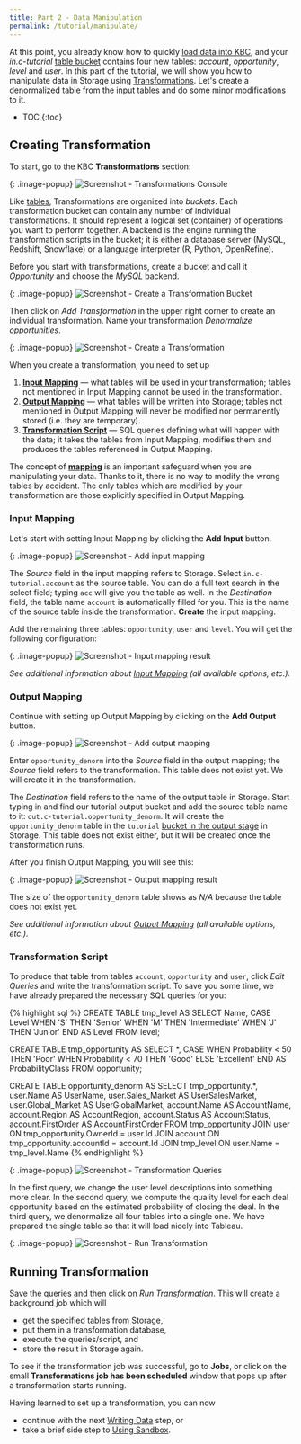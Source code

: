 ```yaml
---
title: Part 2 - Data Manipulation
permalink: /tutorial/manipulate/
---
```


At this point, you already know how to quickly [load data into KBC](/tutorial/load/),
and your *in.c-tutorial* [table bucket](/storage/tables/) contains four new tables: 
*account*, *opportunity*, *level* and *user*. 
In this part of the tutorial, we will show you how to manipulate data in Storage using [Transformations](/manipulation/transformations/). 
Let's create a denormalized table from the input tables and do some minor modifications to it.

* TOC
{:toc}

## Creating Transformation
To start, go to the KBC **Transformations** section:

{: .image-popup}
![Screenshot - Transformations Console](/tutorial/manipulate/transformations-intro.png)

Like [tables](/storage/tables/), Transformations are organized into *buckets*. 
Each transformation bucket can contain any number of individual transformations. 
It should represent a logical set (container) of operations you want to perform together. 
A backend is the engine running the transformation scripts in the bucket;
 it is either a database server (MySQL, Redshift, Snowflake) or a language interpreter (R, Python, OpenRefine).

Before you start with transformations, create a bucket and call it *Opportunity* and choose the *MySQL* backend. 
 

{: .image-popup}
![Screenshot - Create a Transformation Bucket](/tutorial/manipulate/transformations-create-bucket.png)

Then click on *Add Transformation* in the upper right corner to create an individual transformation. 
Name your transformation *Denormalize opportunities*.

{: .image-popup}
![Screenshot - Create a Transformation](/tutorial/manipulate/transformations-create.png)

When you create a transformation, you need to set up 

1. [**Input Mapping**](/manipulation/transformations/mappings/#input-mapping) — what tables will be used in your transformation; 
tables not mentioned in Input Mapping cannot be used in the transformation. 
2. [**Output Mapping**](/manipulation/transformations/#output-mapping) — what tables will be written into Storage; 
tables not mentioned in Output Mapping will never be modified nor permanently stored (i.e. they are temporary). 
3. [**Transformation Script**](/tutorial/manipulate/#transformation-script) — SQL queries defining 
what will happen with the data; it takes the tables from Input Mapping, modifies them 
and produces the tables referenced in Output Mapping.

The concept of [**mapping**](/manipulation/transformations/mappings) is an important safeguard 
when you are manipulating your data. 
Thanks to it, there is no way to modify the wrong tables by accident. 
The only tables which are modified by your transformation are those explicitly specified in Output Mapping.  

### Input Mapping
Let's start with setting Input Mapping by clicking the **Add Input** button.

{: .image-popup}
![Screenshot - Add input mapping](/tutorial/manipulate/transformation-input.png)

The *Source* field in the input mapping refers to Storage. Select `in.c-tutorial.account` as the source table. 
You can do a full text search in the select field; typing `acc` will give you the table as well. 
In the *Destination* field, the table name `account` is automatically filled for you. 
This is the name of the source table inside the transformation. **Create** the input mapping.

Add the remaining three tables: `opportunity`, `user` and `level`. You will get the following configuration:

{: .image-popup}
![Screenshot - Input mapping result](/tutorial/manipulate/transformation-input-end.png)

*See additional information about [Input Mapping](/manipulation/transformations/mappings/#input-mapping) 
(all available options, etc.).*

### Output Mapping
Continue with setting up Output Mapping by clicking on the **Add Output** button.

{: .image-popup}
![Screenshot - Add output mapping](/tutorial/manipulate/transformation-output.png)

Enter `opportunity_denorm` into the *Source* field in the output mapping; 
the *Source* field refers to the transformation. This table does not exist yet. 
We will create it in the transformation.

The *Destination* field refers to the name of the output table in Storage.
Start typing in and find our tutorial output bucket and 
add the source table name to it: `out.c-tutorial.opportunity_denorm`.
It will create the `opportunity_denorm` table in the `tutorial` [bucket in the output stage](/storage/tables/)
in Storage. This table does not exist either, but it will be created once the transformation runs. 

After you finish Output Mapping, you will see this:

{: .image-popup}
![Screenshot - Output mapping result](/tutorial/manipulate/transformation-output-end.png)

The size of the `opportunity_denorm` table shows as *N/A* because the table does not exist yet.

*See additional information about [Output Mapping](/manipulation/transformations/mappings/#output-mapping) 
(all available options, etc.).*

### Transformation Script
To produce that table from tables `account`, `opportunity` and `user`, click *Edit Queries* and write the transformation script. 
To save you some time, we have already prepared the necessary SQL queries for you:

{% highlight sql %}
CREATE TABLE tmp_level AS 
    SELECT Name, CASE Level 
        WHEN 'S' THEN 'Senior'
        WHEN 'M' THEN 'Intermediate'
        WHEN 'J' THEN 'Junior' END AS Level
    FROM level;

CREATE TABLE tmp_opportunity AS 
    SELECT *, CASE 
        WHEN Probability < 50 THEN 'Poor'
        WHEN Probability < 70 THEN 'Good'
        ELSE 'Excellent' END AS ProbabilityClass
    FROM opportunity;

CREATE TABLE opportunity_denorm AS 
    SELECT tmp_opportunity.*, 
        user.Name AS UserName, user.Sales_Market AS UserSalesMarket, 
        user.Global_Market AS UserGlobalMarket,
        account.Name AS AccountName, account.Region AS AccountRegion, 
        account.Status AS AccountStatus, account.FirstOrder AS AccountFirstOrder
    FROM tmp_opportunity 
        JOIN user ON tmp_opportunity.OwnerId = user.Id
        JOIN account ON tmp_opportunity.accountId = account.Id
        JOIN tmp_level ON user.Name = tmp_level.Name
{% endhighlight %}

{: .image-popup}
![Screenshot - Transformation Queries](/tutorial/manipulate/transformation-queries.png)

In the first query, we change the user level descriptions into something more clear. 
In the second query, we compute the quality level for each deal opportunity based on the estimated probability 
of closing the deal. 
In the third query, we denormalize all four tables into a single one. 
We have prepared the single table so that it will load nicely into Tableau.

{: .image-popup}
![Screenshot - Run Transformation](/tutorial/manipulate/transformations-intro-3.png)

## Running Transformation
Save the queries and then click on *Run Transformation*. This will create a background job which will 

- get the specified tables from Storage,
- put them in a transformation database, 
- execute the queries/script, and 
- store the result in Storage again. 

To see if the transformation job was successful, go to **Jobs**, or click on the small 
**Transformations job has been scheduled** window that pops up after a transformation starts running. 

Having learned to set up a transformation, you can now
  
- continue with the next [Writing Data](/tutorial/write/) step, or
- take a brief side step to [Using Sandbox](/tutorial/manipulate/sandbox/).
